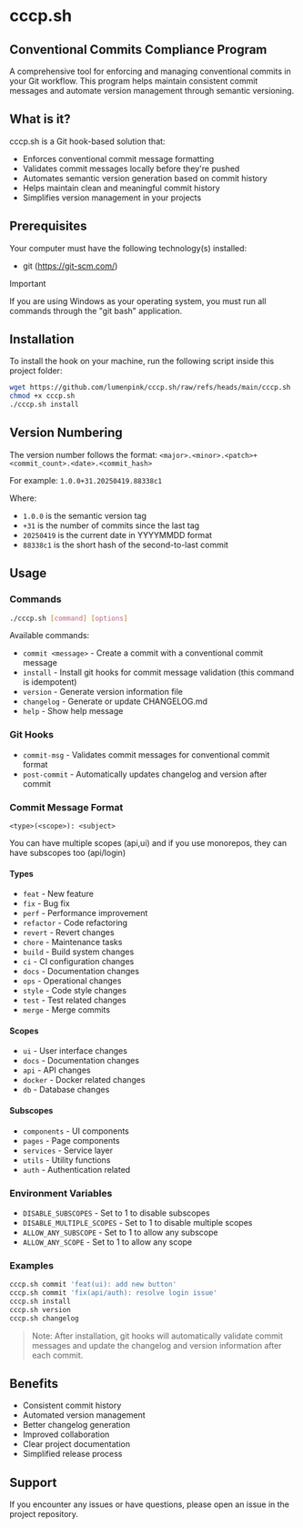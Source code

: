 # cccp.sh 
## Conventional Commits Compliance Program

A comprehensive tool for enforcing and managing conventional commits in your Git workflow. This program helps maintain consistent commit messages and automate version management through semantic versioning.

## What is it?

cccp.sh is a Git hook-based solution that:
- Enforces conventional commit message formatting
- Validates commit messages locally before they're pushed
- Automates semantic version generation based on commit history
- Helps maintain clean and meaningful commit history
- Simplifies version management in your projects

## Prerequisites

Your computer must have the following technology(s) installed:
- git (https://git-scm.com/)

> [!IMPORTANT]
> If you are using Windows as your operating system, you must run all commands through the "git bash" application.

## Installation

To install the hook on your machine, run the following script inside this project folder:
```bash
wget https://github.com/lumenpink/cccp.sh/raw/refs/heads/main/cccp.sh
chmod +x cccp.sh
./cccp.sh install
```

## Version Numbering

The version number follows the format: `<major>.<minor>.<patch>+<commit_count>.<date>.<commit_hash>`

For example: `1.0.0+31.20250419.88338c1`

Where:
- `1.0.0` is the semantic version tag
- `+31` is the number of commits since the last tag
- `20250419` is the current date in YYYYMMDD format
- `88338c1` is the short hash of the second-to-last commit

## Usage

### Commands

```bash
./cccp.sh [command] [options]
```

Available commands:
- `commit <message>`    - Create a commit with a conventional commit message
- `install`            - Install git hooks for commit message validation (this command is idempotent)
- `version`            - Generate version information file
- `changelog`          - Generate or update CHANGELOG.md
- `help`               - Show help message

### Git Hooks
- `commit-msg`         - Validates commit messages for conventional commit format
- `post-commit`        - Automatically updates changelog and version after commit

### Commit Message Format
```
<type>(<scope>): <subject>
```
You can have multiple scopes (api,ui) and if you use monorepos, they can have subscopes too (api/login)

#### Types
- `feat`     - New feature
- `fix`      - Bug fix
- `perf`     - Performance improvement
- `refactor` - Code refactoring
- `revert`   - Revert changes
- `chore`    - Maintenance tasks
- `build`    - Build system changes
- `ci`       - CI configuration changes
- `docs`     - Documentation changes
- `ops`      - Operational changes
- `style`    - Code style changes
- `test`     - Test related changes
- `merge`    - Merge commits

#### Scopes
- `ui`       - User interface changes
- `docs`     - Documentation changes
- `api`      - API changes
- `docker`   - Docker related changes
- `db`       - Database changes

#### Subscopes
- `components` - UI components
- `pages`      - Page components
- `services`   - Service layer
- `utils`      - Utility functions
- `auth`       - Authentication related

### Environment Variables
- `DISABLE_SUBSCOPES`         - Set to 1 to disable subscopes
- `DISABLE_MULTIPLE_SCOPES`   - Set to 1 to disable multiple scopes
- `ALLOW_ANY_SUBSCOPE`        - Set to 1 to allow any subscope
- `ALLOW_ANY_SCOPE`           - Set to 1 to allow any scope

### Examples
```bash
cccp.sh commit 'feat(ui): add new button'
cccp.sh commit 'fix(api/auth): resolve login issue'
cccp.sh install
cccp.sh version
cccp.sh changelog
```

> Note: After installation, git hooks will automatically validate commit messages and update the changelog and version information after each commit.

## Benefits

- Consistent commit history
- Automated version management
- Better changelog generation
- Improved collaboration
- Clear project documentation
- Simplified release process

## Support

If you encounter any issues or have questions, please open an issue in the project repository.

